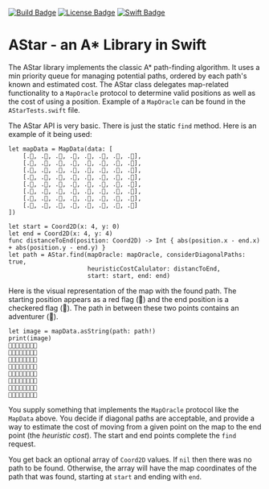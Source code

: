 [![Build Badge]][Build] [![License Badge]][License] [![Swift Badge]][Swift]

# AStar - an A* Library in Swift

The AStar library implements the classic A* path-finding algorithm. It uses a min priority queue for managing potential paths, ordered by each
path's known and estimated cost. The AStar class delegates map-related functionality to a `MapOracle` protocol to determine valid positions
as well as the cost of using a position. Example of a `MapOracle` can be found in the `AStarTests.swift` file.

The AStar API is very basic. There is just the static `find` method. Here is an example of it being used:

```
let mapData = MapData(data: [
    [.🌊, .🌲, .🌲, .🌲, .🌲, .🌲, .🌲, .🌲],
    [.🌊, .🌲, .🌲, .🌲, .🌲, .🌲, .🌲, .🌲],
    [.🌲, .🌲, .🌲, .🌲, .🗻, .🌲, .🌲, .🌲],
    [.🌲, .🌲, .🗻, .🗻, .🗻, .🗻, .🗻, .🌲],
    [.🌲, .🌲, .🗻, .🌲, .🌲, .🗻, .🌊, .🌊],
    [.🌲, .🌲, .🗻, .🌲, .🗻, .🗻, .🌲, .🌊],
    [.🌊, .🌲, .🗻, .🌲, .🌲, .🌲, .🗻, .🗻],
    [.🌊, .🌲, .🌲, .🌲, .🌲, .🌲, .🗻, .🌲]
])

let start = Coord2D(x: 4, y: 0)
let end = Coord2D(x: 4, y: 4)
func distanceToEnd(position: Coord2D) -> Int { abs(position.x - end.x) + abs(position.y - end.y) }
let path = AStar.find(mapOracle: mapOracle, considerDiagonalPaths: true,
                      heuristicCostCalulator: distancToEnd,
                      start: start, end: end)
```

Here is the visual representation of the map with the found path. The starting position appears as a red flag (🚩) and the end position is a 
checkered flag (🏁). The path in between these two points contains an adventurer (🏃).

```
let image = mapData.asString(path: path!)
print(image)
🌊🌲🌲🌲🚩🌲🌲🌲
🌊🌲🌲🌲🌲🏃🌲🌲
🌲🌲🌲🌲🗻🌲🏃🌲
🌲🌲🗻🗻🗻🗻🗻🏃
🌲🌲🗻🌲🏁🗻🏃🌊
🌲🌲🗻🏃🗻🗻🏃🌊
🌊🌲🗻🌲🏃🏃🗻🗻
🌊🌲🌲🌲🌲🌲🗻🌲
```

You supply something that implements the `MapOracle` protocol like the `MapData` above. You decide if diagonal paths are acceptable,
and provide a way to estimate the cost of moving from a given point on the map to the end point (the _heuristic cost_). The start and end 
points complete the `find` request.

You get back an optional array of `Coord2D` values. If `nil` then there was no path to be found. Otherwise, the array will have the map
coordinates of the path that was found, starting at `start` and ending with `end`.

[Build Badge]: https://img.shields.io/github/workflow/status/bradhowes/AStar/Swift%20Package.svg "Build"
[Build]: https://github.com/bradhowes/AStar/actions

[License Badge]: https://img.shields.io/github/license/bradhowes/AStar.svg?color=yellow "MIT License"
[License]: https://github.com/bradhowes/AStar/blob/master/LICENSE.txt

[Swift Badge]: https://img.shields.io/badge/swift-5-orange.svg "Swift 5"
[Swift]: https://swift.org/blog/swift-5-released/
